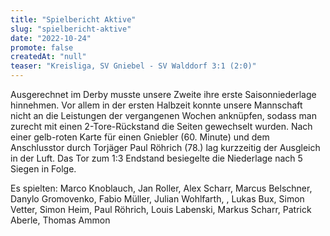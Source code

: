 ```yaml
---
title: "Spielbericht Aktive"
slug: "spielbericht-aktive"
date: "2022-10-24"
promote: false
createdAt: "null"
teaser: "Kreisliga, SV Gniebel - SV Walddorf 3:1 (2:0)"
---
```

Ausgerechnet im Derby musste unsere Zweite ihre erste Saisonniederlage hinnehmen. Vor allem in der ersten Halbzeit konnte unsere Mannschaft nicht an die Leistungen der vergangenen Wochen anknüpfen, sodass man zurecht mit einen 2-Tore-Rückstand die Seiten gewechselt wurden. Nach einer gelb-roten Karte für einen Gniebler (60. Minute) und dem Anschlusstor durch Torjäger Paul Röhrich (78.) lag kurzzeitig der Ausgleich in der Luft. Das Tor zum 1:3 Endstand besiegelte die Niederlage nach 5 Siegen in Folge.

Es spielten: Marco Knoblauch, Jan Roller, Alex Scharr, Marcus Belschner, Danylo Gromovenko, Fabio Müller, Julian Wohlfarth, , Lukas Bux, Simon Vetter, Simon Heim, Paul Röhrich, Louis Labenski, Markus Scharr, Patrick Aberle, Thomas Ammon
